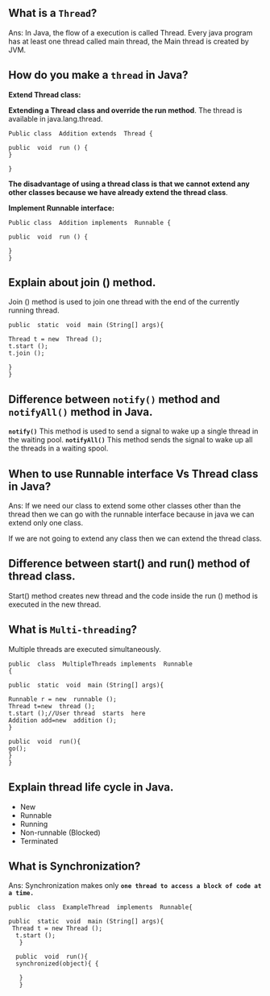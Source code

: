 ## **What is a `Thread`?**

Ans: In Java, the flow of a execution is called Thread. Every java program has at least one thread called main thread, the Main thread is created by JVM.

## **How do you make a `thread` in Java?**

**Extend Thread class:**

**Extending a Thread class and override the run method**. The thread is available in java.lang.thread.

```
Public class  Addition extends  Thread {

public  void  run () {
}

}

```

**The disadvantage of using a thread class is that we cannot extend any other classes because we have already extend the thread class**.

**Implement Runnable interface:**

```
Public class  Addition implements  Runnable {

public  void  run () {

}
}

```

## **Explain about join () method.**

Join () method is used to join one thread with the end of the currently running thread.

```
public  static  void  main (String[] args){

Thread t = new  Thread ();
t.start ();
t.join ();

}
}

```

## **Difference between `notify()` method and `notifyAll()` method in Java.**

**`notify()`**  This method is used to send a signal to wake up a single thread in the waiting pool.  **`notifyAll()`**  This method sends the signal to wake up all the threads in a waiting spool.

## **When to use Runnable interface Vs Thread class in Java?**

Ans: If we need our class to extend some other classes other than the thread then we can go with the runnable interface because in java we can extend only one class.

If we are not going to extend any class then we can extend the thread class.

## **Difference between start() and run() method of thread class.**

Start() method creates new thread and the code inside the run () method is executed in the new thread.

## **What is `Multi-threading`?**

Multiple threads are executed simultaneously.

```
public  class  MultipleThreads implements  Runnable
{

public  static  void  main (String[] args){

Runnable r = new  runnable ();
Thread t=new  thread ();
t.start ();//User thread  starts  here
Addition add=new  addition ();
}

public  void  run(){
go();
}
}

```

## **Explain thread life cycle in Java.**

-   New
-   Runnable
-   Running
-   Non-runnable (Blocked)
-   Terminated

## **What is Synchronization?**

Ans: Synchronization makes only  **`one thread to access a block of code at a time.`**

```
public  class  ExampleThread  implements  Runnable{ 

public  static  void  main (String[] args){
 Thread t = new Thread ();
  t.start ();
   } 
  
  public  void  run(){ 
  synchronized(object){ {
  
   }
   }

```

